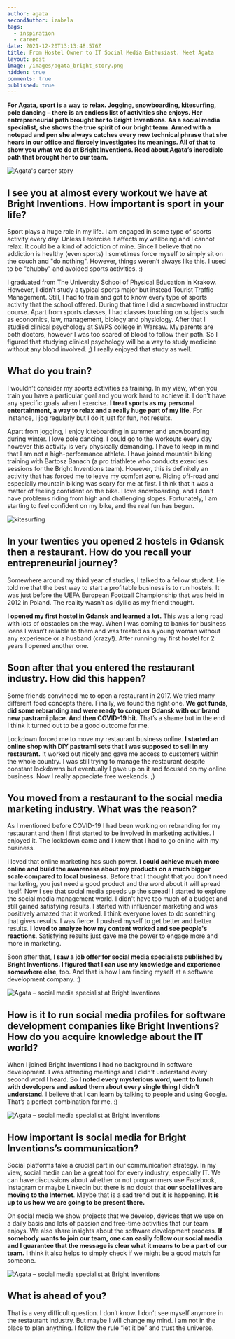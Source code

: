 ```yaml
---
author: agata
secondAuthor: izabela
tags:
  - inspiration
  - career
date: 2021-12-20T13:13:48.576Z
title: From Hostel Owner to IT Social Media Enthusiast. Meet Agata
layout: post
image: /images/agata_bright_story.png
hidden: true
comments: true
published: true
---
```

**For Agata, sport is a way to relax. Jogging, snowboarding, kitesurfing, pole dancing – there is an endless list of activities she enjoys. Her entrepreneurial path brought her to Bright Inventions. As a social media specialist, she shows the true spirit of our bright team. Armed with a notepad and pen she always catches every new technical phrase that she hears in our office and fiercely investigates its meanings. All of that to show you what we do at Bright Inventions. Read about Agata’s incredible path that brought her to our team.**

![Agata's career story](/images/agata_bright_story.png)

## I see you at almost every workout we have at Bright Inventions. How important is sport in your life?

Sport plays a huge role in my life. I am engaged in some type of sports activity every day. Unless I exercise it affects my wellbeing and I cannot relax. It could be a kind of addiction of mine. Since I believe that no addiction is healthy (even sports) I sometimes force myself to simply sit on the couch and "do nothing". However, things weren’t always like this. I used to be "chubby" and avoided sports activities. :)

I graduated from The University School of Physical Education in Krakow. However, I didn’t study a typical sports major but instead Tourist Traffic Management. Still, I had to train and got to know every type of sports activity that the school offered. During that time I did a snowboard instructor course. Apart from sports classes, I had classes touching on subjects such as economics, law, management, biology and physiology. After that I studied clinical psychology at SWPS college in Warsaw. My parents are both doctors, however I was too scared of blood to follow their path. So I figured that studying clinical psychology will be a way to study medicine without any blood involved. ;) I really enjoyed that study as well. 

## What do you train?

I wouldn’t consider my sports activities as training. In my view, when you train you have a particular goal and you work hard to achieve it. I don’t have any specific goals when I exercise. **I treat sports as my personal entertainment, a way to relax and a really huge part of my life.** For instance, I jog regularly but I do it just for fun, not results. 

Apart from jogging, I enjoy kiteboarding in summer and snowboarding during winter. I love pole dancing. I could go to the workouts every day however this activity is very physically demanding. I have to keep in mind that I am not a high-performance athlete. I have joined mountain biking training with Bartosz Banach (a pro triathlete who conducts exercises sessions for the Bright Inventions team). However, this is definitely an activity that has forced me to leave my comfort zone. Riding off-road and especially mountain biking was scary for me at first. I think that it was a matter of feeling confident on the bike. I love snowboarding, and I don't have problems riding from high and challenging slopes. Fortunately, I am starting to feel confident on my bike, and the real fun has begun.

![kitesurfing](/images/kitesurfing_agata.jpeg)

## In your twenties you opened 2 hostels in Gdansk then a restaurant. How do you recall your entrepreneurial journey?

Somewhere around my third year of studies, I talked to a fellow student. He told me that the best way to start a profitable business is to run hostels. It was just before the UEFA European Football Championship that was held in 2012 in Poland. The reality wasn’t as idyllic as my friend thought. 

**I opened my first hostel in Gdansk and learned a lot.** This was a long road with lots of obstacles on the way. When I was coming to banks for business loans I wasn’t reliable to them and was treated as a young woman without any experience or a husband (crazy!). After running my first hostel for 2 years I opened another one. 

## Soon after that you entered the restaurant industry. How did this happen?

Some friends convinced me to open a restaurant in 2017. We tried many different food concepts there. Finally, we found the right one. **We got funds, did some rebranding and were ready to conquer Gdansk with our brand new pastrami place. And then COVID-19 hit.** That’s a shame but in the end I think it turned out to be a good outcome for me.

Lockdown forced me to move my restaurant business online. **I started an online shop with DIY pastrami sets that I was supposed to sell in my restaurant.** It worked out nicely and gave me access to customers within the whole country. I was still trying to manage the restaurant despite constant lockdowns but eventually I gave up on it and focused on my online business. Now I really appreciate free weekends. ;)

## You moved from a restaurant to the social media marketing industry. What was the reason?

As I mentioned before COVID-19 I had been working on rebranding for my restaurant and then I first started to be involved in marketing activities. I enjoyed it. The lockdown came and I knew that I had to go online with my business. 

I loved that online marketing has such power. **I could achieve much more online and build the awareness about my products on a much bigger scale compared to local business.** Before that I thought that you don’t need marketing, you just need a good product and the word about it will spread itself. Now I see that social media speeds up the spread! I started to explore the social media management world. I didn't have too much of a budget and still gained satisfying results. I started with influencer marketing and was positively amazed that it worked. I think everyone loves to do something that gives results. I was fierce. I pushed myself to get better and better results. **I loved to analyze how my content worked and see people's reactions**. Satisfying results just gave me the power to engage more and more in marketing. 

Soon after that, **I saw a job offer for social media specialists published by Bright Inventions. I figured that I can use my knowledge and experience somewhere else**, too. And that is how I am finding myself at a software development company. :)

![Agata – social media specialist at Bright Inventions](/images/agata_quote3.png)

## How is it to run social media profiles for software development companies like Bright Inventions? How do you acquire knowledge about the IT world?

When I joined Bright Inventions I had no background in software development. I was attending meetings and I didn't understand every second word I heard. So **I noted every mysterious word, went to lunch with developers and asked them about every single thing I didn’t understand**. I believe that I can learn by talking to people and using Google. That’s a perfect combination for me. :) 

![Agata – social media specialist at Bright Inventions](/images/agata_quote.png)

## How important is social media for Bright Inventions’s communication?

Social platforms take a crucial part in our communication strategy. In my view, social media can be a great tool for every industry, especially IT. We can have discussions about whether or not programmers use Facebook, Instagram or maybe LinkedIn but there is no doubt that **our social lives are moving to the Internet**. Maybe that is a sad trend but it is happening. **It is up to us how we are going to be present there.** 

On social media we show projects that we develop, devices that we use on a daily basis and lots of passion and free-time activities that our team enjoys. We also share insights about the software development process. **If somebody wants to join our team, one can easily follow our social media and I guarantee that the message is clear what it means to be a part of our team.** I think it also helps to simply check if we might be a good match for someone. 

![Agata – social media specialist at Bright Inventions](/images/agata_quote2.png)

## What is ahead of you?

That is a very difficult question. I don’t know. I don’t see myself anymore in the restaurant industry. But maybe I will change my mind. I am not in the place to plan anything. I follow the rule “let it be” and trust the universe.